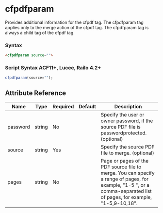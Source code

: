 # cfpdfparam

Provides additional information for the cfpdf tag.
 The cfpdfparam tag applies only to the merge action of the cfpdf tag.
 The cfpdfparam tag is always a child tag of the cfpdf tag.

### Syntax

```html
<cfpdfparam source="">
```

### Script Syntax ACF11+, Lucee, Railo 4.2+

```javascript
cfpdfparam(source="");
```

## Attribute Reference

| Name | Type | Required | Default | Description |
| --- | --- | --- | --- | --- |
| password | string | No |  | Specify the user or owner password, if the source PDF file is passwordprotected. (optional) |
| source | string | Yes |  | Specify the source PDF file to merge. (optional) |
| pages | string | No |  | Page or pages of the PDF source file to merge. You can specify a range of pages, for example, "1-5 ", or a comma-separated list of pages, for example, "1-5,9-10,18". |
